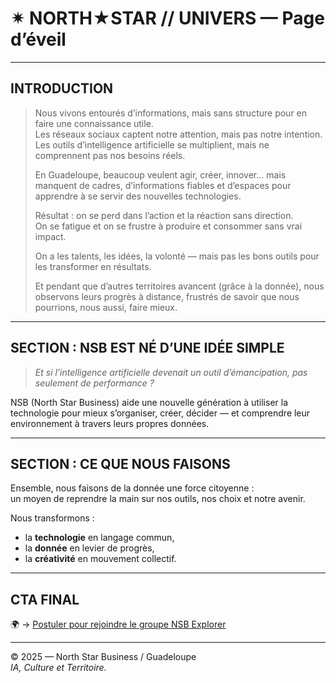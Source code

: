 # ✴︎ NORTH★STAR // UNIVERS — Page d’éveil

---

## INTRODUCTION

> Nous vivons entourés d’informations, mais sans structure pour en faire une connaissance utile.  
> Les réseaux sociaux captent notre attention, mais pas notre intention.  
> Les outils d’intelligence artificielle se multiplient, mais ne comprennent pas nos besoins réels.  
>  
> En Guadeloupe, beaucoup veulent agir, créer, innover… mais manquent de cadres, d’informations fiables et d’espaces pour apprendre à se servir des nouvelles technologies.  
>  
> Résultat : on se perd dans l’action et la réaction sans direction.  
> On se fatigue et on se frustre à produire et consommer sans vrai impact.  
>  
> On a les talents, les idées, la volonté — mais pas les bons outils pour les transformer en résultats.  
>  
> Et pendant que d’autres territoires avancent (grâce à la donnée), nous observons leurs progrès à distance, frustrés de savoir que nous pourrions, nous aussi, faire mieux.  

---

## SECTION : NSB EST NÉ D’UNE IDÉE SIMPLE

> *Et si l’intelligence artificielle devenait un outil d’émancipation, pas seulement de performance ?*

NSB (North Star Business) aide une nouvelle génération à utiliser la technologie pour mieux s’organiser, créer, décider — et comprendre leur environnement à travers leurs propres données.

---

## SECTION : CE QUE NOUS FAISONS

Ensemble, nous faisons de la donnée une force citoyenne :  
un moyen de reprendre la main sur nos outils, nos choix et notre avenir.

Nous transformons :
- la **technologie** en langage commun,  
- la **donnée** en levier de progrès,  
- la **créativité** en mouvement collectif.

---

## CTA FINAL

🌍 → [Postuler pour rejoindre le groupe NSB Explorer](https://forms.gle/benR9rEEGsouaMBM6)

---

© 2025 — North Star Business / Guadeloupe  
*IA, Culture et Territoire.*

